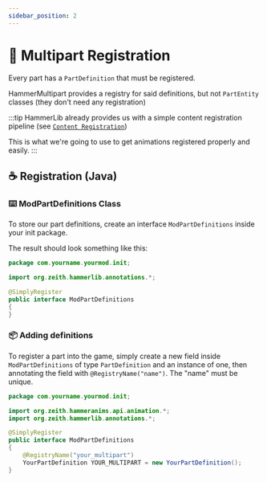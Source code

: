 ```yaml
---
sidebar_position: 2
---
```


# 📝 Multipart Registration
Every part has a `PartDefinition` that must be registered.

HammerMultipart provides a registry for said definitions, but not `PartEntity` classes (they don't need any registration)

:::tip
HammerLib already provides us with a simple content registration pipeline (see [`Content Registration`](/docs/api/hammeranims/animations/configured_animation#%EF%B8%8F-settings))

This is what we're going to use to get animations registered properly and easily.
:::

## ☕ Registration (Java)

### ⌨️ ModPartDefinitions Class
To store our part definitions, create an interface `ModPartDefinitions` inside your init package.

The result should look something like this:
```java
package com.yourname.yourmod.init;

import org.zeith.hammerlib.annotations.*;

@SimplyRegister
public interface ModPartDefinitions
{
}
```

### 📦 Adding definitions
To register a part into the game, simply create a new field inside `ModPartDefinitions` of type `PartDefinition` and an instance of one, then annotating the field with `@RegistryName("name")`. The "name" must be unique.
```java
package com.yourname.yourmod.init;

import org.zeith.hammeranims.api.animation.*;
import org.zeith.hammerlib.annotations.*;

@SimplyRegister
public interface ModPartDefinitions
{
    @RegistryName("your_multipart")
    YourPartDefinition YOUR_MULTIPART = new YourPartDefinition();
}
```
